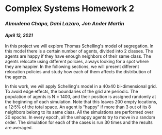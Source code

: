 # **Complex Systems Homework 2** 

### *Almudena Chapa, Dani Lazaro, Jon Ander Martin*
#### *April 12, 2021*

In this project we will explore Thomas Schelling's model of segregation. In this model there is a certain number of agents, divided into 2 classes. The agents are happy if they have enough neighbors of their same class. The agents relocate using different policies, always looking for a spot where they are happier. In the following sections, we will present different relocation policies and study how each of them affects the distribution of the agents. 

In this work, we will apply Schelling's model in a 40x40 bi-dimensional grid. To avoid edge effects, the boundaries of the grid are periodic. The population of agents is N = 1400, and their position is assigned randomly at the beginning of each simulation. Note that this leaves 200 empty locations, a 12:5% of the total space. An agent is “happy" if more than 3 out of its 8 neighbors belong to its same class. All the simulations are performed over 20 epochs. In every epoch, all the unhappy agents try to move in a random order. The simulation for each of the cases is run 30 times and the results are averaged.
